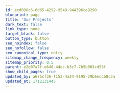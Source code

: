 ```yaml
---
id: ecd098c6-6d65-4292-9549-944396ce9290
blueprint: page
title: 'Our Projects'
dark_text: false
link_type: none
target_blank: false
button_type: button
seo_noindex: false
seo_nofollow: false
seo_canonical_type: entry
sitemap_change_frequency: weekly
sitemap_priority: 0.5
parent: e2e07a7f-e648-44ec-b3c7-7b5b003cd53f
show_child_pages: true
updated_by: a675cf36-f153-4a24-9195-29b6eccb8c3a
updated_at: 1712131445
---
```

